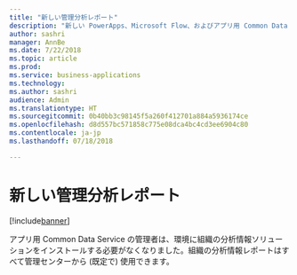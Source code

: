 ```yaml
---
title: "新しい管理分析レポート"
description: "新しい PowerApps、Microsoft Flow、およびアプリ用 Common Data Service の使用状況レポートをすべての管理者が利用できます"
author: sashri
manager: AnnBe
ms.date: 7/22/2018
ms.topic: article
ms.prod: 
ms.service: business-applications
ms.technology: 
ms.author: sashri
audience: Admin
ms.translationtype: HT
ms.sourcegitcommit: 0b40bb3c98145f5a260f412701a884a5936174ce
ms.openlocfilehash: d8d557bc571858c775e08dca4bc4cd3ee6904c80
ms.contentlocale: ja-jp
ms.lasthandoff: 07/18/2018

---
```

# <a name="new-admin-analytics-reports"></a>新しい管理分析レポート


[!include[banner](../../includes/banner.md)]

アプリ用 Common Data Service の管理者は、環境に組織の分析情報ソリューションをインストールする必要がなくなりました。組織の分析情報レポートはすべて管理センターから (既定で) 使用できます。

